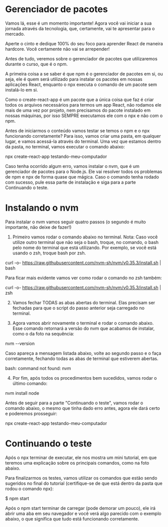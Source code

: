 # Gerenciador de pacotes
Vamos lá, esse é um momento importante! Agora você vai iniciar a sua jornada através da tecnologia, que, certamente, vai te apresentar para o mercado.

Aperte o cinto e dedique 100% do seu foco para aprender React de maneira hardcore. Você certamente não vai se arrepender!

Antes de tudo, veremos sobre o gerenciador de pacotes que utilizaremos durante o curso, que é o npm.

A primeira coisa a se saber é que npm é o gerenciador de pacotes em si, ou seja, ele é quem será utilizado para instalar os pacotes em nossas aplicações React, enquanto o npx executa o comando de um pacote sem instalá-lo em si.

Como o create-react-app é um pacote que a única coisa que faz é criar todos os arquivos necessários para termos um app React, não rodamos ele mais de uma vez por projeto, nem precisamos do pacote instalado em nossas máquinas, por isso SEMPRE executamos ele com o npx e não com o npm.

Antes de iniciarmos o conteúdo vamos testar se temos o npm e o npx funcionando corretamente? Para isso, vamos criar uma pasta, em qualquer lugar, e vamos acessá-la através do terminal. Uma vez que estamos dentro da pasta, no terminal, vamos executar o comando abaixo:

npx create-react-app testando-meu-computador

Caso tenha ocorrido algum erro, vamos instalar o nvm, que é um gerenciador de pacotes para o Node.js. Ele vai resolver todos os problemas de npm e npx de forma quase que mágica. Caso o comando tenha rodado com sucesso, pule essa parte de instalação e siga para a parte Continuando o teste.

# Instalando o nvm
Para instalar o nvm vamos seguir quatro passos (o segundo é muito importante, não deixe de fazer!)

1) Primeiro vamos rodar o comando abaixo no terminal.
Nota: Caso você utilize outro terminal que não seja o bash, troque, no comando, o bash pelo nome do terminal que está utilizando. Por exemplo, se você está usando o zsh, troque bash por zsh.

curl -o- https://raw.githubusercontent.com/nvm-sh/nvm/v0.35.3/install.sh | bash

Para ficar mais evidente vamos ver como rodar o comando no zsh também:

curl -o- https://raw.githubusercontent.com/nvm-sh/nvm/v0.35.3/install.sh | zsh

2) Vamos fechar TODAS as abas abertas do terminal. Elas precisam ser fechadas para que o script do passo anterior seja carregado no terminal.

3) Agora vamos abrir novamente o terminal e rodar o comando abaixo. Esse comando retornará a versão do nvm que acabamos de instalar, como o da foto na sequência:

nvm --version

Caso apareça a mensagem listada abaixo, volte ao segundo passo e o faça corretamente, fechando todas as abas de terminal que estiverem abertas.

bash: command not found: nvm 

4) Por fim, após todos os procedimentos bem sucedidos, vamos rodar o último comando:

nvm install node

Antes de seguir para a parte "Continuando o teste", vamos rodar o comando abaixo, o mesmo que tinha dado erro antes, agora ele dará certo e poderemos prosseguir:

npx create-react-app testando-meu-computador

# Continuando o teste
Após o npx terminar de executar, ele nos mostra um mini tutorial, em que teremos uma explicação sobre os principais comandos, como na foto abaixo.

Para finalizarmos os testes, vamos utilizar os comandos que estão sendo sugeridos no final do tutorial (certifique-se de que está dentro da pasta que rodou o comando npx):

$ npm start

Após o npm start terminar de carregar (pode demorar um pouco), ele irá abrir uma aba em seu navegador e você verá algo parecido com o exemplo abaixo, o que significa que tudo está funcionando corretamente.
